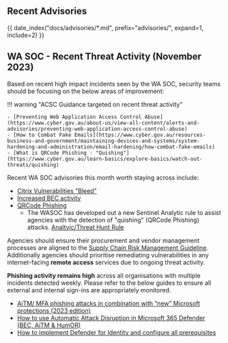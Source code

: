 ## Recent Advisories

{{ date_index("docs/advisories/*.md", prefix="advisories/", expand=1, include=2) }}

## WA SOC - Recent Threat Activity (November 2023)

Based on recent high impact incidents seen by the WA SOC, security teams should be focusing on the below areas of improvement:

!!! warning "ACSC Guidance targeted on recent threat activity"

    - [Preventing Web Application Access Control Abuse](https://www.cyber.gov.au/about-us/view-all-content/alerts-and-advisories/preventing-web-application-access-control-abuse)
    - [How to Combat Fake Emails](https://www.cyber.gov.au/resources-business-and-government/maintaining-devices-and-systems/system-hardening-and-administration/email-hardening/how-combat-fake-emails)
    - [What is QRCode Phishing - "Quishing"](https://www.cyber.gov.au/learn-basics/explore-basics/watch-out-threats/quishing)

Recent WA SOC advisories this month worth staying across include:

- [Citrix Vulnerabilities "Bleed"](https://soc.cyber.wa.gov.au/advisories/20231123001-CISA-StopRansomware-LockBit-Citrix-Bleed/)
- [Increased BEC activity](https://soc.cyber.wa.gov.au/advisories/20231012002-Awareness-BEC-Increased-Activity/)
- [QRCode Phishing](https://soc.cyber.wa.gov.au/advisories/20230922003-Increase-in-QR-Code-Phishing-Technique/)
    - The WASOC has developed out a new Sentinel Analytic rule to assist agencies with the detection of "quishing" (QRCode Phishing) attacks. [Analtyic/Threat Hunt Rule](https://soc.cyber.wa.gov.au/guidelines/TTP_Hunt/ADS_forms/T1566.001-QR-CodePhishingAttachment%28Quishing%29/)

Agencies should ensure their procurement and vendor management processes are aligned to the [Supply Chain Risk Management Guideline](guidelines/supply-chain-risk-mgmt.md). Additionally agencies should prioritise remediating vulnerabilities in any internet-facing **remote access** services due to ongoing threat activity.

**Phishing activity remains high** across all organisations with multiple incidents detected weekly. Please refer to the below guides to ensure all external and internal sign-ins are appropriately monitored.

- [AiTM/ MFA phishing attacks in combination with “new” Microsoft protections (2023 edition)](https://jeffreyappel.nl/aitm-mfa-phishing-attacks-in-combination-with-new-microsoft-protections-2023-edt/)
- [How to use Automatic Attack Disruption in Microsoft 365 Defender (BEC, AiTM & HumOR)](https://jeffreyappel.nl/how-to-use-automatic-attack-disruption-in-microsoft-365-defender-bec-aitm-humor/)
- [How to implement Defender for Identity and configure all prerequisites](https://jeffreyappel.nl/how-to-implement-defender-for-identity-and-configure-all-prerequisites/)
